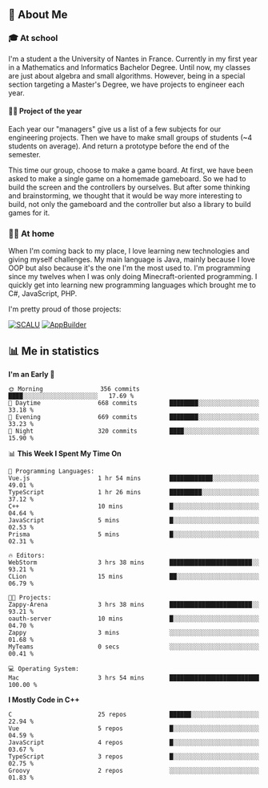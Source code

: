 ## 👀 About Me

### 🎓 At school

I'm a student a the University of Nantes in France. Currently in my first year in a Mathematics and Informatics Bachelor Degree. Until now, my classes are just about algebra and small algorithms. However, being in a special section targeting a Master's Degree, we have projects to engineer each year. 

#### 🔧🔬 Project of the year

Each year our "managers" give us a list of a few subjects for our engineering projects. Then we have to make small groups of students (~4 students on average). And return a prototype before the end of the semester.

This time our group, choose to make a game board. At first, we have been asked to make a single game on a homemade gameboard. So we had to build the screen and the controllers by ourselves. 
But after some thinking and brainstorming, we thought that it would be way more interesting to build, not only the gameboard and the controller but also a library to build games for it.

### 👨‍💻 At home

When I'm coming back to my place, I love learning new technologies and giving myself challenges. My main language is Java, mainly because I love OOP but also because it's the one I'm the most used to. I'm programming since my twelves when I was only doing Minecraft-oriented programming.  I quickly get into learning new programming languages which brought me to C#, JavaScript, PHP. 

I'm pretty proud of those projects:

[![SCALU](https://github-readme-stats.vercel.app/api/pin?username=renardfute&repo=SCALU)](https://github.com/renardfute/scalu)
[![AppBuilder](https://github-readme-stats.vercel.app/api/pin?username=pulsedev2&repo=AppBuilder)](https://github.com/pulsedev2/AppBuilder)

## 📊 Me in statistics
<!--START_SECTION:waka-->
**I'm an Early 🐤** 

```text
🌞 Morning                356 commits         ████░░░░░░░░░░░░░░░░░░░░░   17.69 % 
🌆 Daytime                668 commits         ████████░░░░░░░░░░░░░░░░░   33.18 % 
🌃 Evening                669 commits         ████████░░░░░░░░░░░░░░░░░   33.23 % 
🌙 Night                  320 commits         ████░░░░░░░░░░░░░░░░░░░░░   15.90 % 
```


📊 **This Week I Spent My Time On** 

```text
💬 Programming Languages: 
Vue.js                   1 hr 54 mins        ████████████░░░░░░░░░░░░░   49.01 % 
TypeScript               1 hr 26 mins        █████████░░░░░░░░░░░░░░░░   37.12 % 
C++                      10 mins             █░░░░░░░░░░░░░░░░░░░░░░░░   04.64 % 
JavaScript               5 mins              █░░░░░░░░░░░░░░░░░░░░░░░░   02.53 % 
Prisma                   5 mins              █░░░░░░░░░░░░░░░░░░░░░░░░   02.31 % 

🔥 Editors: 
WebStorm                 3 hrs 38 mins       ███████████████████████░░   93.21 % 
CLion                    15 mins             ██░░░░░░░░░░░░░░░░░░░░░░░   06.79 % 

🐱‍💻 Projects: 
Zappy-Arena              3 hrs 38 mins       ███████████████████████░░   93.21 % 
oauth-server             10 mins             █░░░░░░░░░░░░░░░░░░░░░░░░   04.70 % 
Zappy                    3 mins              ░░░░░░░░░░░░░░░░░░░░░░░░░   01.68 % 
MyTeams                  0 secs              ░░░░░░░░░░░░░░░░░░░░░░░░░   00.41 % 

💻 Operating System: 
Mac                      3 hrs 54 mins       █████████████████████████   100.00 % 
```

**I Mostly Code in C++** 

```text
C                        25 repos            ██████░░░░░░░░░░░░░░░░░░░   22.94 % 
Vue                      5 repos             █░░░░░░░░░░░░░░░░░░░░░░░░   04.59 % 
JavaScript               4 repos             █░░░░░░░░░░░░░░░░░░░░░░░░   03.67 % 
TypeScript               3 repos             █░░░░░░░░░░░░░░░░░░░░░░░░   02.75 % 
Groovy                   2 repos             ░░░░░░░░░░░░░░░░░░░░░░░░░   01.83 % 
```




<!--END_SECTION:waka-->
